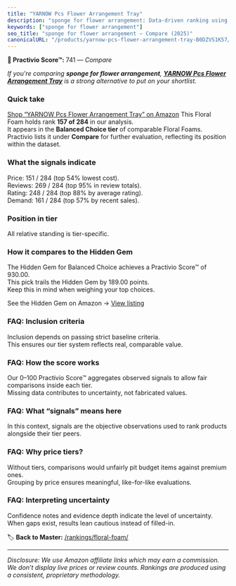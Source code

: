 ```yaml
---
title: "YARNOW Pcs Flower Arrangement Tray"
description: "sponge for flower arrangement: Data-driven ranking using the Practivio Score™. Positioned by quality, value, demand, findability, momentum."
keywords: ["sponge for flower arrangement"]
seo_title: "sponge for flower arrangement — Compare (2025)"
canonicalURL: "/products/yarnow-pcs-flower-arrangement-tray-B0DZVS1K57/"
---
```


**🛒 Practivio Score™:** 741 — _Compare_


*If you're comparing **sponge for flower arrangement**, **[YARNOW Pcs Flower Arrangement Tray](https://www.amazon.com/dp/B0DZVS1K57?tag=practivio-20)** is a strong alternative to put on your shortlist.*
### Quick take
[Shop “YARNOW Pcs Flower Arrangement Tray” on Amazon](https://www.amazon.com/dp/B0DZVS1K57?tag=practivio-20)
This Floral Foam holds rank **157 of 284** in our analysis.  
It appears in the **Balanced Choice tier** of comparable Floral Foams.  
Practivio lists it under **Compare** for further evaluation, reflecting its position within the dataset.

### What the signals indicate
Price: 151 / 284 (top 54% lowest cost).  
Reviews: 269 / 284 (top 95% in review totals).  
Rating: 248 / 284 (top 88% by average rating).  
Demand: 161 / 284 (top 57% by recent sales).

### Position in tier
All relative standing is tier-specific.

### How it compares to the Hidden Gem
The Hidden Gem for Balanced Choice achieves a Practivio Score™ of 930.00.  
This pick trails the Hidden Gem by 189.00 points.  
Keep this in mind when weighing your top choices.  

See the Hidden Gem on Amazon → [View listing](https://www.amazon.com/dp/B0C73GH3PP?tag=practivio-20)

### FAQ: Inclusion criteria
Inclusion depends on passing strict baseline criteria.  
This ensures our tier system reflects real, comparable value.

### FAQ: How the score works
Our 0–100 Practivio Score™ aggregates observed signals to allow fair comparisons inside each tier.  
Missing data contributes to uncertainty, not fabricated values.

### FAQ: What “signals” means here
In this context, signals are the objective observations used to rank products alongside their tier peers.

### FAQ: Why price tiers?
Without tiers, comparisons would unfairly pit budget items against premium ones.  
Grouping by price ensures meaningful, like-for-like evaluations.

### FAQ: Interpreting uncertainty
Confidence notes and evidence depth indicate the level of uncertainty.  
When gaps exist, results lean cautious instead of filled-in.

<!-- Missing template for Compare/CompareWithinPriceClass -->


🏷️ **Back to Master:** [/rankings/floral-foam/](/rankings/floral-foam/)

---
_Disclosure: We use Amazon affiliate links which may earn a commission. We don’t display live prices or review counts. Rankings are produced using a consistent, proprietary methodology._
